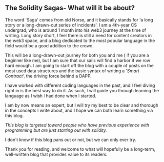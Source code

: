## The Solidity Sagas- What will it be about?

The word 'Saga' comes from old Norse, and it basically stands for 'a long story or a long-drawn-out series of incidents'. 
I am a 4th-year CS undergrad, who is around 1 month into his web3 journey at the time of writing. Long story short, I feel there is still a need for content creators in the web3 space, and a blog dedicated to the most popular language in the field would be a good addition to the crowd. 

This will be a long-drawn-out journey for both you and me ( if you are a beginner like me), but I am sure that our sails will find a harbor if we row hard enough. 
I am going to start off the blog with a couple of posts on the most used data structures and the basic syntax of writing a '*Smart Contract*', the driving force behind a DAPP. 

I have worked with different coding languages in the past, and I feel diving right in is the best way to do it. As such, I will guide you through learning the language as I wish I had done when I started. 

I am by now means an expert, but I will try my best to be clear and thorough in the concepts I write about, and I hope we can both learn something via this blog.

*This blog is targeted toward people who have previous experience with programming but are just starting out with solidity.* 

I don't know if this blog pans out or not, but we can only ever try.

Thank you for reading, and welcome to what will hopefully be a long-term, well-written blog that provides value to its readers.